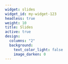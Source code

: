 ```yaml
---
widget: slides
widget_id: my-widget-123
headless: true
weight: 10
title: Slides
active: true
design:
  columns: "2"
  background:
    text_color_light: false
    image_darken: 0
---
```

